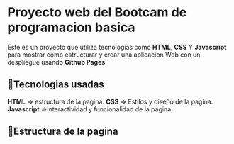 # Proyecto web del Bootcam de programacion basica

Este es un proyecto que utiliza tecnologias como **HTML**, **CSS** Y **Javascript** para mostrar como estructurar y crear una aplicacion Web con un despliegue usando **Github Pages**

## 🚀Tecnologias usadas
  **HTML** => estructura de la pagina.
  **CSS** => Estilos y diseño de la pagina.
  **Javascript** =>Interactividad y funcionalidad de la pagina.

## 🧇Estructura de la pagina
